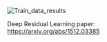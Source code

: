 ![Train_data_results](//Images/Validation_data_results.PNG)

Deep Residual Learning paper: <br>
https://arxiv.org/abs/1512.03385
